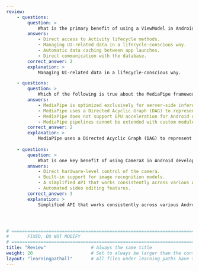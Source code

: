 ```yaml
---
review:
    - questions:
        question: >
            What is the primary benefit of using a ViewModel in Android development?
        answers:
            - Direct access to Activity lifecycle methods.
            - Managing UI-related data in a lifecycle-conscious way.
            - Automatic data caching between app launches.
            - Direct communication with the database.
        correct_answer: 2                    
        explanation: >
            Managing UI-related data in a lifecycle-conscious way.

    - questions:
        question: >
            Which of the following is true about the MediaPipe framework?
        answers:
            - MediaPipe is optimized exclusively for server-side inference tasks.
            - MediaPipe uses a Directed Acyclic Graph (DAG) to represent pipelines for data processing.
            - MediaPipe does not support GPU acceleration for Android devices.
            - MediaPipe pipelines cannot be extended with custom modules.
        correct_answer: 2                  
        explanation: >
            MediaPipe uses a Directed Acyclic Graph (DAG) to represent pipelines for data processing.
    
    - questions:
        question: >
            What is one key benefit of using CameraX in Android development?
        answers:
            - Direct hardware-level control of the camera.
            - Built-in support for image recognition models.
            - A simplified API that works consistently across various Android devices.
            - Automated video editing features.
        correct_answer: 3          
        explanation: >
            Simplified API that works consistently across various Android devices.




# ================================================================================
#       FIXED, DO NOT MODIFY
# ================================================================================
title: "Review"                 # Always the same title
weight: 20                      # Set to always be larger than the content in this path
layout: "learningpathall"       # All files under learning paths have this same wrapper
---
```

